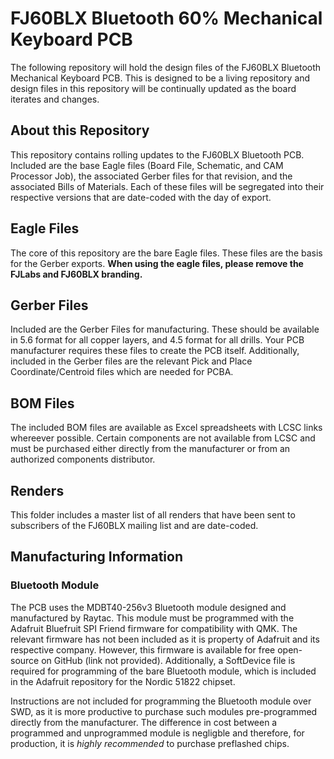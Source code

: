 # FJ60BLX Bluetooth 60% Mechanical Keyboard PCB

The following repository will hold the design files of the FJ60BLX Bluetooth Mechanical Keyboard PCB. This is designed to be a living repository and design files in this repository will be continually updated as the board iterates and changes.

## About this Repository

This repository contains rolling updates to the FJ60BLX Bluetooth PCB. Included are the base Eagle files (Board File, Schematic, and CAM Processor Job), the associated Gerber files for that revision, and the associated Bills of Materials. Each of these files will be segregated into their respective versions that are date-coded with the day of export. 

## Eagle Files

The core of this repository are the bare Eagle files. These files are the basis for the Gerber exports. **When using the eagle files, please remove the FJLabs and FJ60BLX branding.**

## Gerber Files

Included are the Gerber Files for manufacturing. These should be available in 5.6 format for all copper layers, and 4.5 format for all drills. Your PCB manufacturer requires these files to create the PCB itself. Additionally, included in the Gerber files are the relevant Pick and Place Coordinate/Centroid files which are needed for PCBA. 

## BOM Files

The included BOM files are available as Excel spreadsheets with LCSC links whereever possible. Certain components are not available from LCSC and must be purchased either directly from the manufacturer or from an authorized components distributor. 

## Renders

This folder includes a master list of all renders that have been sent to subscribers of the FJ60BLX mailing list and are date-coded. 

## Manufacturing Information

### Bluetooth Module

The PCB uses the MDBT40-256v3 Bluetooth module designed and manufactured by Raytac. This module must be programmed with the Adafruit Bluefruit SPI Friend firmware for compatibility with QMK. The relevant firmware has not been included as it is property of Adafruit and its respective company. However, this firmware is available for free open-source on GitHub (link not provided). Additionally, a SoftDevice file is required for programming of the bare Bluetooth module, which is included in the Adafruit repository for the Nordic 51822 chipset. 

Instructions are not included for programming the Bluetooth module over SWD, as it is more productive to purchase such modules pre-programmed directly from the manufacturer. The difference in cost between a programmed and unprogrammed module is negligble and therefore, for production, it is *highly recommended* to purchase preflashed chips. 
